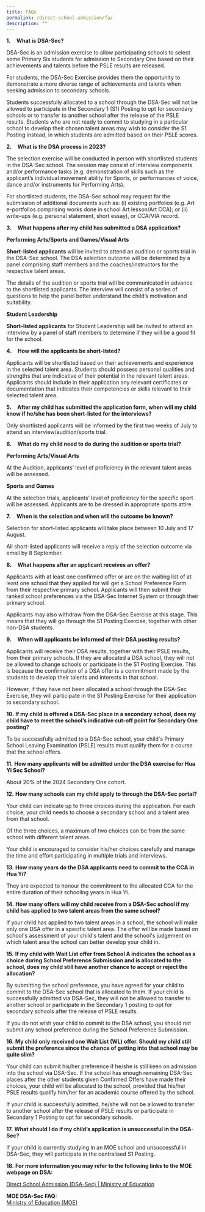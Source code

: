 ```yaml
---
title: FAQs
permalink: /direct-school-admission/fa/
description: ""
---
```

**1.**    **What is DSA-Sec?**

  
DSA-Sec is an admission exercise to allow participating schools to select some Primary Six students for admission to Secondary One based on their achievements and talents before the PSLE results are released.  
  
For students, the DSA-Sec Exercise provides them the opportunity to demonstrate a more diverse range of achievements and talents when seeking admission to secondary schools.  
  
Students successfully allocated to a school through the DSA-Sec will not be allowed to participate in the Secondary 1 (S1) Posting to opt for secondary schools or to transfer to another school after the release of the PSLE results. Students who are not ready to commit to studying in a particular school to develop their chosen talent areas may wish to consider the S1 Posting instead, in which students are admitted based on their PSLE scores.  
  
  

**2.**    **What is the DSA process in 2023?**

  
The selection exercise will be conducted in person with shortlisted students in the DSA-Sec school. The session may consist of interview components and/or performance tasks (e.g. demonstration of skills such as the applicant’s individual movement ability for Sports, or performances of voice, dance and/or instruments for Performing Arts).  
  
For shortlisted students, the DSA-Sec school may request for the submission of additional documents such as: (i) existing portfolios (e.g. Art e-portfolios comprising works done in school Art lesson/Art CCA); or (ii) write-ups (e.g. personal statement, short essay), or CCA/VIA record.  
  

  
  

**3.**    **What happens after my child has submitted a DSA application?**

  
**Performing Arts/Sports and Games/Visual Arts**

**Short-listed applicants** will be invited to attend an audition or sports trial in the DSA-Sec school. The DSA selection outcome will be determined by a panel comprising staff members and the coaches/instructors for the respective talent areas.  
  
The details of the audition or sports trial will be communicated in advance to the shortlisted applicants. The interview will consist of a series of questions to help the panel better understand the child’s motivation and suitability.  
  
**Student Leadership**

  
**Short-listed applicants** for Student Leadership will be invited to attend an interview by a panel of staff members to determine if they will be a good fit for the school.  
  
  

**4.**    **How will the applicants be short-listed?**

  
Applicants will be shortlisted based on their achievements and experience in the selected talent area. Students should possess personal qualities and strengths that are indicative of their potential in the relevant talent areas. Applicants should include in their application any relevant certificates or documentation that indicates their competencies or skills relevant to their selected talent area.  
  
  

**5.**    **After my child has submitted the application form, when will my child know if he/she has been short-listed for the interviews?**

  
Only shortlisted applicants will be informed by the first two weeks of July to attend an interview/audition/sports trial.  
  
  

**6.**    **What do my child need to do during the audition or sports trial?**

**Performing Arts/Visual Arts** 

At the Audition, applicants’ level of proficiency in the relevant talent areas will be assessed.

**Sports and Games** 

At the selection trials, applicants’ level of proficiency for the specific sport will be assessed. Applicants are to be dressed in appropriate sports attire.  
  

  
  

**7.**    **When is the selection and when will the outcome be known?**

  
Selection for short-listed applicants will take place between 10 July and 17 August.  
  
All short-listed applicants will receive a reply of the selection outcome via email by 8 September.  
  

**8.**    **What happens after an applicant receives an offer?**

  
Applicants with at least one confirmed offer or are on the waiting list of at least one school that they applied for will get a School Preference Form from their respective primary school. Applicants will then submit their ranked school preferences via the DSA-Sec Internet System or through their primary school.  
  
Applicants may also withdraw from the DSA-Sec Exercise at this stage. This means that they will go through the S1 Posting Exercise, together with other non-DSA students.  
  
  

**9.**    **When will applicants be informed of their DSA posting results?**

  
Applicants will receive their DSA results, together with their PSLE results, from their primary schools. If they are allocated a DSA school, they will not be allowed to change schools or participate in the S1 Posting Exercise. This is because the confirmation of a DSA offer is a commitment made by the students to develop their talents and interests in that school.  
  
However, if they have not been allocated a school through the DSA-Sec Exercise, they will participate in the S1 Posting Exercise for their application to secondary school.  
  
  

**10.** **If my child is offered a DSA-Sec place in a secondary school, does my child have to meet the school’s indicative cut-off point for Secondary One posting?**

  
To be successfully admitted to a DSA-Sec school, your child's Primary School Leaving Examination (PSLE) results must qualify them for a course that the school offers.  
  
  

**11.** **How many applicants will be admitted under the DSA exercise for Hua Yi Sec School?**

  
About 20% of the 2024 Secondary One cohort.  
  
  

**12.** **How many schools can my child apply to through the DSA-Sec portal?**

  
Your child can indicate up to three choices during the application. For each choice, your child needs to choose a secondary school and a talent area from that school.  
  
Of the three choices, a maximum of two choices can be from the same school with different talent areas.  
  
Your child is encouraged to consider his/her choices carefully and manage the time and effort participating in multiple trials and interviews.  
  
  

**13.** **How many years do the DSA applicants need to commit to the CCA in Hua Yi?**

  
They are expected to honour the commitment to the allocated CCA for the entire duration of their schooling years in Hua Yi.  
  
  

**14.** **How many offers will my child receive from a DSA-Sec school if my child has applied to two talent areas from the same school?**

  
If your child has applied to two talent areas in a school, the school will make only one DSA offer in a specific talent area. The offer will be made based on school's assessment of your child's talent and the school's judgement on which talent area the school can better develop your child in.  
  
  

**15.** **If my child with Wait List offer from School A indicates the school as a choice during School Preference Submission and is allocated to the school, does my child still have another chance to accept or reject the allocation?**

  
By submitting the school preference, you have agreed for your child to commit to the DSA-Sec school that is allocated to them. If your child is successfully admitted via DSA-Sec, they will not be allowed to transfer to another school or participate in the Secondary 1 posting to opt for secondary schools after the release of PSLE results.  
  
If you do not wish your child to commit to the DSA school, you should not submit any school preference during the School Preference Submission.  
  
  

**16.** **My child only received one Wait List (WL) offer. Should my child still submit the preference since the chance of getting into that school may be quite slim?**

  
Your child can submit his/her preference if he/she is still keen on admission into the school via DSA-Sec. If the school has enough remaining DSA-Sec places after the other students given Confirmed Offers have made their choices, your child will be allocated to the school, provided that his/her PSLE results qualify him/her for an academic course offered by the school.  
  
If your child is successfully admitted, he/she will not be allowed to transfer to another school after the release of PSLE results or participate in Secondary 1 Posting to opt for secondary schools.  
  
  

**17.** **What should I do if my child’s application is unsuccessful in the DSA-Sec?**

  
If your child is currently studying in an MOE school and unsuccessful in DSA-Sec, they will participate in the centralised S1 Posting.  
  
  

**18.** **For more information you may refer to the following links to the MOE webpage on DSA:**

[Direct School Admission (DSA-Sec) | Ministry of Education](https://www.moe.gov.sg/secondary/dsa)  
  
**MOE DSA-Sec FAQ:**  
[Ministry of Education (MOE)](https://va.ecitizen.gov.sg/cfp/customerPages/moe/explorefaq.aspx?Search=dsa&Category=0&Mesid=5504608)